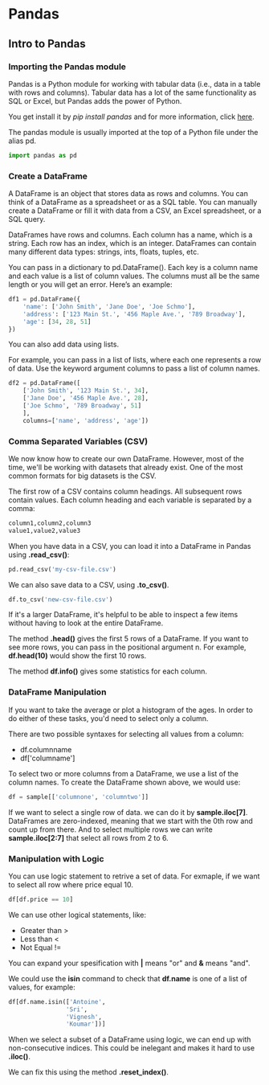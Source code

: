 # Pandas 

## Intro to Pandas 

### Importing the Pandas module

Pandas is a Python module for working with tabular data (i.e., data in a table with rows and columns). Tabular data has a lot of the same functionality as SQL or Excel, but Pandas adds the power of Python.

You get install it by *pip install pandas* and for more information, click [here](https://pandas.pydata.org/getpandas.html). 

The pandas module is usually imported at the top of a Python file under the alias pd.
```python
import pandas as pd
```

### Create a DataFrame

A DataFrame is an object that stores data as rows and columns. You can think of a DataFrame as a spreadsheet or as a SQL table. You can manually create a DataFrame or fill it with data from a CSV, an Excel spreadsheet, or a SQL query.

DataFrames have rows and columns. Each column has a name, which is a string. Each row has an index, which is an integer. DataFrames can contain many different data types: strings, ints, floats, tuples, etc.

You can pass in a dictionary to pd.DataFrame(). Each key is a column name and each value is a list of column values. The columns must all be the same length or you will get an error. Here’s an example:
```python
df1 = pd.DataFrame({
    'name': ['John Smith', 'Jane Doe', 'Joe Schmo'],
    'address': ['123 Main St.', '456 Maple Ave.', '789 Broadway'],
    'age': [34, 28, 51]
})
```
You can also add data using lists.

For example, you can pass in a list of lists, where each one represents a row of data. Use the keyword argument columns to pass a list of column names.
```python
df2 = pd.DataFrame([
    ['John Smith', '123 Main St.', 34],
    ['Jane Doe', '456 Maple Ave.', 28],
    ['Joe Schmo', '789 Broadway', 51]
    ],
    columns=['name', 'address', 'age'])
```

### Comma Separated Variables (CSV)

We now know how to create our own DataFrame. However, most of the time, we'll be working with datasets that already exist. One of the most common formats for big datasets is the CSV.

The first row of a CSV contains column headings. All subsequent rows contain values. Each column heading and each variable is separated by a comma:
```python
column1,column2,column3
value1,value2,value3
```

When you have data in a CSV, you can load it into a DataFrame in Pandas using **.read_csv()**:
```python
pd.read_csv('my-csv-file.csv')
```

We can also save data to a CSV, using **.to_csv()**.
```python
df.to_csv('new-csv-file.csv')
```

If it's a larger DataFrame, it's helpful to be able to inspect a few items without having to look at the entire DataFrame.

The method **.head()** gives the first 5 rows of a DataFrame. If you want to see more rows, you can pass in the positional argument n. For example, **df.head(10)** would show the first 10 rows.

The method **df.info()** gives some statistics for each column.

### DataFrame Manipulation

If you want to take the average or plot a histogram of the ages. In order to do either of these tasks, you'd need to select only a column.

There are two possible syntaxes for selecting all values from a column:
- df.columnname
- df['columname']

To select two or more columns from a DataFrame, we use a list of the column names. To create the DataFrame shown above, we would use:
```python
df = sample[['columnone', 'columntwo']]
```

If we want to select a single row of data. we can do it by **sample.iloc[7]**. DataFrames are zero-indexed, meaning that we start with the 0th row and count up from there.
And to select multiple rows we can write **sample.iloc[2:7]** that select all rows from 2 to 6.

### Manipulation with Logic

You can use logic statement to retrive a set of data. For exmaple, if we want to select all row where price equal 10.
```python
df[df.price == 10]
```

We can use other logical statements, like:
- Greater than >
- Less than <
- Not Equal !=

You can expand your spesification with **|** means "or" and **&** means "and".

We could use the **isin** command to check that **df.name** is one of a list of values, for example:
```python
df[df.name.isin(['Antoine',
                'Sri',
                'Vignesh',
                'Koumar'])]
```

When we select a subset of a DataFrame using logic, we can end up with non-consecutive indices. This could be inelegant and makes it hard to use **.iloc()**.

We can fix this using the method **.reset_index()**.
